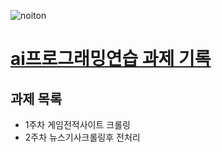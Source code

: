 ![noiton](https://upload.wikimedia.org/wikipedia/commons/e/e9/Notion-logo.svg)   
# [ai프로그래밍연습 과제 기록](https://dryoon.notion.site/ai-b78ae131273b4d588dc232e60fc5e5a9?pvs=4)


## 과제 목록
- 1주차 게임전적사이트 크롤링
- 2주차 뉴스기사크롤링후 전처리
